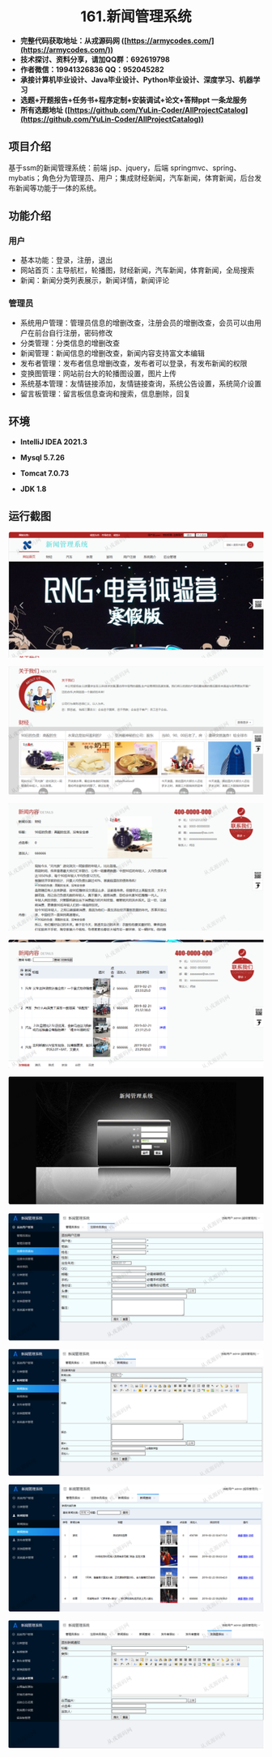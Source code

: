 <p><h1 align="center">161.新闻管理系统</h1></p>

- <b>完整代码获取地址：从戎源码网 ([https://armycodes.com/](https://armycodes.com/))</b>
- <b>技术探讨、资料分享，请加QQ群：692619798</b> 
- <b>作者微信：19941326836  QQ：952045282</b> 
- <b>承接计算机毕业设计、Java毕业设计、Python毕业设计、深度学习、机器学习</b>
- <b>选题+开题报告+任务书+程序定制+安装调试+论文+答辩ppt 一条龙服务</b>
- <b>所有选题地址 ([https://github.com/YuLin-Coder/AllProjectCatalog](https://github.com/YuLin-Coder/AllProjectCatalog)) </b>

## 项目介绍
基于ssm的新闻管理系统：前端 jsp、jquery，后端 springmvc、spring、mybatis；角色分为管理员、用户；集成财经新闻，汽车新闻，体育新闻，后台发布新闻等功能于一体的系统。

## 功能介绍

### 用户

- 基本功能：登录，注册，退出
- 网站首页：主导航栏，轮播图，财经新闻，汽车新闻，体育新闻，全局搜索
- 新闻：新闻分类列表展示，新闻详情，新闻评论

### 管理员

- 系统用户管理：管理员信息的增删改查，注册会员的增删改查，会员可以由用户在前台自行注册，密码修改
- 分类管理：分类信息的增删改查
- 新闻管理：新闻信息的增删改查，新闻内容支持富文本编辑
- 发布者管理：发布者信息增删改查，发布者可以登录，有发布新闻的权限
- 变换图管理：网站前台大的轮播图设置，图片上传
- 系统基本管理：友情链接添加，友情链接查询，系统公告设置，系统简介设置
- 留言板管理：留言板信息查询和搜索，信息删除，回复

## 环境

- <b>IntelliJ IDEA 2021.3</b>

- <b>Mysql 5.7.26</b>

- <b>Tomcat 7.0.73</b>

- <b>JDK 1.8</b>

## 运行截图
![](screenshot/1.png)

![](screenshot/2.png)

![](screenshot/3.png)

![](screenshot/4.png)

![](screenshot/5.png)

![](screenshot/6.png)

![](screenshot/7.png)

![](screenshot/8.png)

![](screenshot/9.png)
